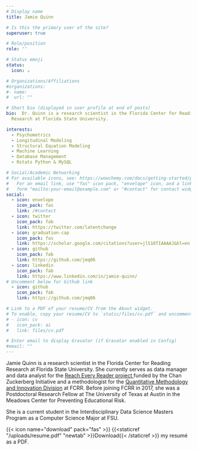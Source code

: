 ```yaml
---
# Display name
title: Jamie Quinn

# Is this the primary user of the site?
superuser: true

# Role/position
role: ''

# Status emoji
status:
  icon: ☕️

# Organizations/Affiliations
#organizations:
#- name: 
#  url: ""

# Short bio (displayed in user profile at end of posts)
bio:  Dr. Quinn is a research scientist in the Florida Center for Reading
  Research at Florida State University.

interests:
  - Psychometrics
  - Longitudinal Modeling
  - Structural Equation Modeling
  - Machine Learning
  - Database Management
  - Rstats Python & MySQL

# Social/Academic Networking
# For available icons, see: https://wowchemy.com/docs/getting-started/page-builder/#icons
#   For an email link, use "fas" icon pack, "envelope" icon, and a link in the
#   form "mailto:your-email@example.com" or "#contact" for contact widget.
social:
  - icon: envelope
    icon_pack: fas
    link: /#contact
  - icon: twitter
    icon_pack: fab
    link: https://twitter.com/latentchange
  - icon: graduation-cap
    icon_pack: fas
    link: https://scholar.google.com/citations?user=jlS16TIAAAAJ&hl=en
  - icon: github
    icon_pack: fab
    link: https://github.com/jmq06
  - icon: linkedin
    icon_pack: fab
    link: https://www.linkedin.com/in/jamie-quinn/
# Uncomment below for Github link
  - icon: github
    icon_pack: fab
    link: https://github.com/jmq06

# Link to a PDF of your resume/CV from the About widget.
# To enable, copy your resume/CV to `static/files/cv.pdf` and uncomment the lines below.
# - icon: cv
#   icon_pack: ai
#   link: files/cv.pdf

# Enter email to display Gravatar (if Gravatar enabled in Config)
#email: ""
---
```


Jamie Quinn is a research scientist in the Florida Center for Reading Research at Florida State University. She currently serves as data manager and data analyst for the [Reach Every Reader project ](https://reacheveryreader.gse.harvard.edu/)funded by the Chan Zuckerberg Initiative and a methodologist for the [Quantitative Methodology and Innovation Division](qmi.fsu.edu) at FCRR.  Before joining FCRR in 2017, she was a Postdoctoral Research Fellow at The University of Texas at Austin in the Meadows Center for Preventing Educational Risk. 

She is a current student in the Interdisciplinary Data Science Masters Program as a Computer Science Major at FSU.

{{< icon name="download" pack="fas" >}} {{<staticref "/uploads/resume.pdf" "newtab" >}}Download{{< /staticref >}} my resumé as a PDF.
